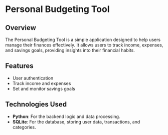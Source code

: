 # Personal Budgeting Tool

## Overview
The Personal Budgeting Tool is a simple application designed to help users manage their finances effectively. It allows users to track income, expenses, and savings goals, providing insights into their financial habits.

## Features
- User authentication
- Track income and expenses
- Set and monitor savings goals

## Technologies Used
- **Python**: For the backend logic and data processing.
- **SQLite**: For the database, storing user data, transactions, and categories.

